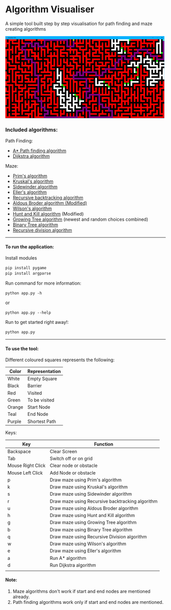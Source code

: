 # Algorithm Visualiser

A simple tool built step by step visualisation for path finding and maze creating algorithms 

![Example](https://github.com/ShriramShagri/Visualiser/blob/master/Fonts/Example.png)

### Included algorithms:

Path Finding:
* [A* Path finding algorithm](https://github.com/ShriramShagri/Visualiser/blob/master/Algorithms/astar.py)
* [Dijkstra algorithm](https://github.com/ShriramShagri/Visualiser/blob/master/Algorithms/dijkstra.py)

Maze:
* [Prim's algorithm](https://github.com/ShriramShagri/Visualiser/blob/master/Algorithms/prims.py)
* [Kruskal's algorithm](https://github.com/ShriramShagri/Visualiser/blob/master/Algorithms/kruskal.py)
* [Sidewinder algorithm](https://github.com/ShriramShagri/Visualiser/blob/master/Algorithms/sidewinder.py)
* [Eller's algorithm](https://github.com/ShriramShagri/Visualiser/blob/master/Algorithms/ellers.py)
* [Recursive backtracking algorithm](https://github.com/ShriramShagri/Visualiser/blob/master/Algorithms/recursive_backtracking.py)
* [Aldous Broder algorithm (Modified)](https://github.com/ShriramShagri/Visualiser/blob/master/Algorithms/aldous_broder.py)
* [Wilson's algorithm](https://github.com/ShriramShagri/Visualiser/blob/master/Algorithms/wilson.py)
* [Hunt and Kill algorithm](https://github.com/ShriramShagri/Visualiser/blob/master/Algorithms/hunt_and_kill.py) (Modified)
* [Growing Tree algorithm](https://github.com/ShriramShagri/Visualiser/blob/master/Algorithms/growing_tree.py) (newest and random choices combined)
* [Binary Tree algorithm](https://github.com/ShriramShagri/Visualiser/blob/master/Algorithms/binary_tree.py)
* [Recursive division algorithm](https://github.com/ShriramShagri/Visualiser/blob/master/Algorithms/recursive_division.py)

---
#### To run the application:

Install modules
```bash
pip install pygame
pip install argparse
```

Run command for more information:
```
python app.py -h
```
or
```
python app.py --help
```

Run to get started right away!:
```bash
python app.py
```

---
#### To use the tool:
Different coloured squares represents the following:

|  Color 	|   Representation	|  
|---	|---	|
|   White	|  Empty Square 	|
|   Black	| Barrier  	|
|   Red	|   Visited	|
|   Green	|  To be visited 	|
|   Orange	|   Start Node	|
|   Teal	|   End Node	|
|   Purple	|   Shortest Path	|

Keys:

|   Key	|   Function	|
|---	|---	|
| Backspace  	|  Clear Screen 	|
|   Tab	|  Switch off or on grid 	|
|   Mouse Right Click	|   Clear node or obstacle	|
|   Mouse Left Click	|   Add Node or obstacle	|
| p  	|  Draw maze using Prim's algorithm	|
|  k 	|  Draw maze using Kruskal's algorithm	|
|   s	|  Draw maze using Sidewinder algorithm	|
|  r 	|  Draw maze using Recursive backtracking algorithm	|
|  u 	|  Draw maze using Aldous Broder algorithm	|
|  h 	|  Draw maze using Hunt and Kill algorithm	|
|   g	|  Draw maze using Growing Tree algorithm	|
|   b	|  Draw maze using Binary Tree algorithm	|
|   q	|  Draw maze using Recursive Division algorithm	|
|  w 	|  	Draw maze using Wilson's algorithm|
|  e 	|  	Draw maze using Eller's algorithm|
| a  	|  Run A* algorithm	|
| d  	|  Run Dijkstra algorithm	|
|   	|  	|

#### Note:
1) Maze algorithms don't work if start and end nodes are mentioned already.
2) Path finding algorithms work only if start and end nodes are mentioned.
